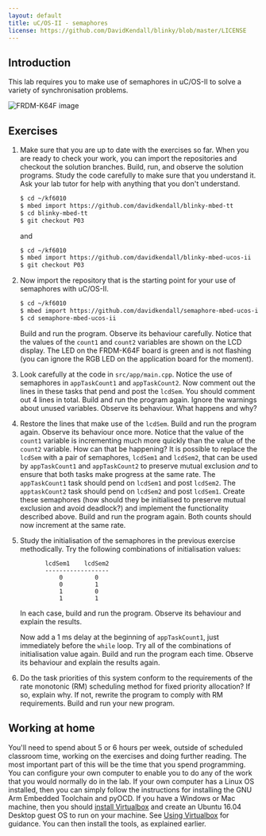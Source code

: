 ```yaml
---
layout: default
title: uC/OS-II - semaphores
license: https://github.com/DavidKendall/blinky/blob/master/LICENSE
---
```


## Introduction

<p class="lead">
This lab requires you to make use of semaphores in uC/OS-II to solve a variety of
synchronisation problems.
</p>

<img src="assets/images/appshield.png" alt="FRDM-K64F image" class="img-responsive center-block"/>

## Exercises

1. Make sure that you are up to date with the exercises so far. When you are 
   ready to check your work, you can import the repositories and checkout the 
   solution branches. Build, run, and observe the solution programs. Study the
   code carefully to make sure that you understand it. Ask your lab tutor for
   help with anything that you don't understand.

   ```sh
   $ cd ~/kf6010
   $ mbed import https://github.com/davidkendall/blinky-mbed-tt
   $ cd blinky-mbed-tt
   $ git checkout P03
   ```
   and

   ```sh
   $ cd ~/kf6010
   $ mbed import https://github.com/davidkendall/blinky-mbed-ucos-ii
   $ git checkout P03
   ```

1. Now import the repository that is the starting point for your use of
   semaphores with uC/OS-II.

   ```sh
   $ cd ~/kf6010
   $ mbed import https://github.com/davidkendall/semaphore-mbed-ucos-ii
   $ cd semaphore-mbed-ucos-ii
   ```
   Build and run the program. Observe its behaviour carefully. Notice that
   the values of the `count1` and `count2` variables are shown on the LCD
   display. The LED on the FRDM-K64F board is green and is not flashing
   (you can ignore the RGB LED on the application board for the moment).

1. Look carefully at the code in `src/app/main.cpp`. Notice the use
   of semaphores in `appTaskCount1` and `appTaskCount2`. Now comment out
   the lines in these tasks that pend and post the `lcdSem`. You should comment
   out 4 lines in total. Build and run the program again. Ignore the warnings
   about unused variables. Observe its behaviour. What happens and why?
   
1. Restore the lines that make use of the `lcdSem`. Build and run the program
   again. Observe its behaviour once more. Notice that the value of the `count1`
   variable is incrementing much more quickly than the value of the `count2`
   variable. How can that be happening? It is possible to replace the `lcdSem`
   with a pair of semaphores, `lcdSem1` and `lcdSem2`, that can be used
   by `appTaskCount1` and `appTaskCount2` to preserve mutual exclusion *and*
   to ensure that both tasks make progress at the same rate. The `appTaskCount1`
   task should pend on `lcdSem1` and post `lcdSem2`. The `apptaskCount2` task
   should pend on `lcdSem2` and post `lcdSem1`. Create these semaphores
   (how should they be initialised to preserve mutual exclusion and avoid
   deadlock?) and implement the functionality described above. Build and
   run the program again. Both counts should now increment at the same rate.

1. Study the initialisation of the semaphores in the previous exercise
   methodically. Try the following combinations of initialisation values:

   ```
          lcdSem1    lcdSem2
          ------------------
              0         0
              0         1
              1         0
              1         1
   ```
   In each case, build and run the program. Observe its behaviour and explain
   the results.

   Now add a 1 ms delay at the beginning of `appTaskCount1`, just 
   immediately before the `while` loop. Try all of the combinations
   of initialisation value again. Build and run the program each time.
   Observe its behaviour and explain the results again.

1. Do the task priorities of this system conform to the requirements of the
   rate monotonic (RM) scheduling method for fixed priority allocation? If so,
   explain why. If not, rewrite the program to comply with RM requirements.
   Build and run your new program.

## Working at home

You'll need to spend about 5 or 6 hours per week, outside of scheduled
classroom time, working on the exercises and doing further reading. The most
important part of this will be the time that you spend programming. You can
configure your own computer to enable you to do any of the work that you would
normally do in the lab. If your own computer has a Linux OS installed, then you
can simply follow the instructions for installing the GNU Arm Embedded
Toolchain and pyOCD.  If you have a Windows or Mac machine, then you should
[install Virtualbox](https://www.virtualbox.org/manual/ch02.html) and create an
Ubuntu 16.04 Desktop guest OS to run on your machine. See [Using
Virtualbox](http://hesabu.net/kf4005/L01.html#using-virtualbox) for guidance.
You can then install the tools, as explained earlier.


